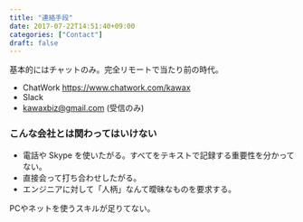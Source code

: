```yaml
---
title: "連絡手段"
date: 2017-07-22T14:51:40+09:00
categories: ["Contact"]
draft: false
---
```


基本的にはチャットのみ。完全リモートで当たり前の時代。

<!--more-->

- ChatWork https://www.chatwork.com/kawax
- Slack
- kawaxbiz@gmail.com (受信のみ)

 
### こんな会社とは関わってはいけない

- 電話や Skype を使いたがる。すべてをテキストで記録する重要性を分かってない。
- 直接会って打ち合わせしたがる。
- エンジニアに対して「人柄」なんて曖昧なものを要求する。

PCやネットを使うスキルが足りてない。
